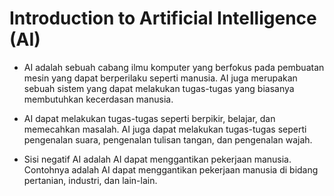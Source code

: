 # Introduction to Artificial Intelligence (AI)

- AI adalah sebuah cabang ilmu komputer yang berfokus pada pembuatan mesin yang
  dapat berperilaku seperti manusia. AI juga merupakan sebuah sistem yang dapat
  melakukan tugas-tugas yang biasanya membutuhkan kecerdasan manusia.

- AI dapat melakukan tugas-tugas seperti berpikir, belajar, dan memecahkan
  masalah. AI juga dapat melakukan tugas-tugas seperti pengenalan suara, pengenalan tulisan tangan, dan pengenalan wajah.

- Sisi negatif AI adalah AI dapat menggantikan pekerjaan manusia. Contohnya
  adalah AI dapat menggantikan pekerjaan manusia di bidang pertanian, industri,
  dan lain-lain.